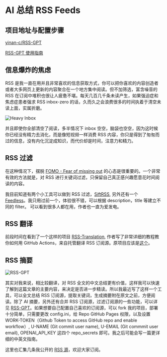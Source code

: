 # AI 总结 RSS Feeds

## 项目地址与配置步骤

[yinan-c/RSS-GPT](https://github.com/yinan-c/RSS-GPT)

[RSS-GPT 使用指南](https://yinan-c.github.io/rss-gpt-manual-zh.html)


## 信息爆炸的焦虑

RSS 是我一直在用并且非常喜欢的信息获取方式，你可以把你喜欢的内容创造者或者大多网页上更新的内容聚合在一个地方集中阅读。但不加筛选，富含噪音的 RSS 在订阅中堆积也很让人疲惫不堪。每天几百几千条未读产生，如果强迫症和焦虑症患者强求 RSS inbox-zero 的话，久而久之会浪费很多的时间执着于清空未读上面，实属折磨。

![Heavy Inbox](pics/Inbox.png)

并且即使你全部清空了阅读，多半情况下 inbox 空空，脑袋也空空，因为这时候你已经没有精力去消化，而是像短视频一样消费 RSS 内容，你只是得到了匆匆而过的信息，没有内化沉淀成知识，而代价却是时间，注意力和精力。

## RSS 过滤

在这种情况下，摆脱 [FOMO - Fear of missing out](https://en.wikipedia.org/wiki/Fear_of_missing_out) 的心态是很重要的。一个非常有效的方法就是，对 RSS 进行关键词过滤，只保留自己真正感兴趣愿意花时间阅读的内容。

我目前知道有两个小工具可以做到 RSS 过滤，[SiftRSS](https://siftrss.com), 另外还有一个 [Feedless](https://feedless.org)。我只用过前一个，体验很不错，可以根据 description，title 等建立不同的 filter。 可以看到很多人都在用，作者也一直为爱发电。

## RSS 翻译

前段时间在看到了一个这样的项目 [RSS-Translation](https://github.com/tjsky/RSS-Translation/tree/main), 作者写了非常详细的教程教你如何用 GitHub Actions，来自托管翻译 RSS 订阅源。原项目应该是[这个](https://github.com/talengu/rss-translate)。

## RSS 摘要

![RSS-GPT](pics/RSS-GPT.png)

其实对我来说，相比较翻译，对 RSS 全文的中文总结更有价值，这样我可以快速了解到这篇文章的主要内容，来决定是否进一步精读。所以我最近写了这样一个工具，可以全文总结 RSS 订阅源，提取关键词，生成摘要附在原文之前，方便阅读。除了 AI 摘要，另外还有合并 RSS 订阅源，过滤订阅源的一些功能，可以详见 [RSS-GPT](https://github.com/yinan-c/RSS-GPT)。如果想要自己配置自己喜欢的订阅源，可以 fork 我的项目，部署十分简单，只需要更改 config.ini，给 Repo GitHub Pages 权限，以及设置 WORK-TOKEN（Github Token to access GitHub repo and enable workflow）, U-NAME (Git commit user name), U-EMAIL (Git commmit user email), OPENAI_API_KEY 这四个 repo_secrets 即可。我之后可能会写一篇更详细的中英文指南。

这里也汇集几条我公开的 [RSS 源](https://yinan.me/RSS-GPT/rss/)，欢迎大家订阅。
